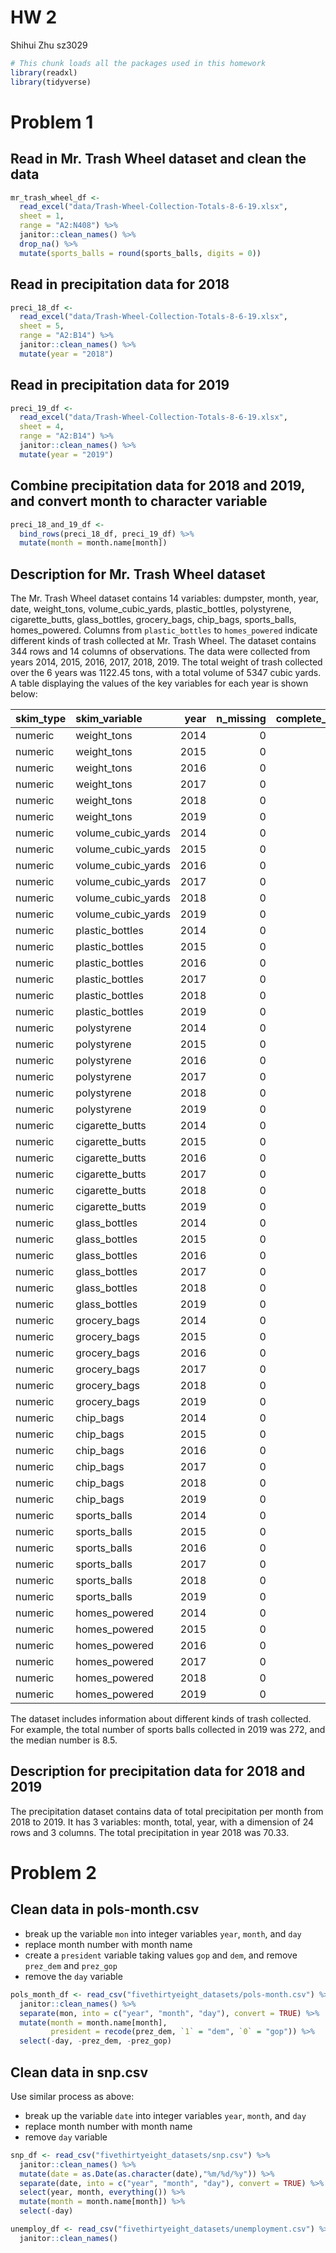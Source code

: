 HW 2
================
Shihui Zhu sz3029

``` r
# This chunk loads all the packages used in this homework
library(readxl)
library(tidyverse)
```

# Problem 1

## Read in Mr. Trash Wheel dataset and clean the data

``` r
mr_trash_wheel_df <- 
  read_excel("data/Trash-Wheel-Collection-Totals-8-6-19.xlsx",
  sheet = 1,
  range = "A2:N408") %>%
  janitor::clean_names() %>%
  drop_na() %>%
  mutate(sports_balls = round(sports_balls, digits = 0))
```

## Read in precipitation data for 2018

``` r
preci_18_df <- 
  read_excel("data/Trash-Wheel-Collection-Totals-8-6-19.xlsx",
  sheet = 5,
  range = "A2:B14") %>%
  janitor::clean_names() %>%
  mutate(year = "2018")
```

## Read in precipitation data for 2019

``` r
preci_19_df <- 
  read_excel("data/Trash-Wheel-Collection-Totals-8-6-19.xlsx",
  sheet = 4,
  range = "A2:B14") %>%
  janitor::clean_names() %>%
  mutate(year = "2019")
```

## Combine precipitation data for 2018 and 2019, and convert month to character variable

``` r
preci_18_and_19_df <- 
  bind_rows(preci_18_df, preci_19_df) %>%
  mutate(month = month.name[month])
```

## Description for Mr. Trash Wheel dataset

The Mr. Trash Wheel dataset contains 14 variables: dumpster, month,
year, date, weight_tons, volume_cubic_yards, plastic_bottles,
polystyrene, cigarette_butts, glass_bottles, grocery_bags, chip_bags,
sports_balls, homes_powered. Columns from `plastic_bottles` to
`homes_powered` indicate different kinds of trash collected at Mr. Trash
Wheel. The dataset contains 344 rows and 14 columns of observations. The
data were collected from years 2014, 2015, 2016, 2017, 2018, 2019. The
total weight of trash collected over the 6 years was 1122.45 tons, with
a total volume of 5347 cubic yards. A table displaying the values of the
key variables for each year is shown below:

| skim_type | skim_variable      | year | n_missing | complete_rate | numeric.mean |   numeric.sd |  numeric.p0 | numeric.p25 |  numeric.p50 |  numeric.p75 | numeric.p100 | numeric.hist |
|:----------|:-------------------|-----:|----------:|--------------:|-------------:|-------------:|------------:|------------:|-------------:|-------------:|-------------:|:-------------|
| numeric   | weight_tons        | 2014 |         0 |             1 |     3.212500 | 8.804891e-01 |     1.24000 |     2.66000 |      3.16000 |      3.77750 |      5.33000 | ▂▇▇▇▁        |
| numeric   | weight_tons        | 2015 |         0 |             1 |     3.363380 | 7.935975e-01 |     1.83000 |     2.89500 |      3.40000 |      3.84500 |      5.62000 | ▃▅▇▃▁        |
| numeric   | weight_tons        | 2016 |         0 |             1 |     3.227255 | 8.039803e-01 |     1.74000 |     2.66000 |      3.16000 |      3.74000 |      5.05000 | ▅▆▇▃▂        |
| numeric   | weight_tons        | 2017 |         0 |             1 |     3.178909 | 7.368242e-01 |     1.50000 |     2.61000 |      3.30000 |      3.76500 |      4.67000 | ▂▇▅▇▃        |
| numeric   | weight_tons        | 2018 |         0 |             1 |     3.337527 | 6.615375e-01 |     0.96000 |     3.03000 |      3.31000 |      3.77000 |      4.62000 | ▁▁▅▇▃        |
| numeric   | weight_tons        | 2019 |         0 |             1 |     3.082667 | 5.686156e-01 |     2.26000 |     2.73000 |      3.06500 |      3.30750 |      5.10000 | ▅▇▂▁▁        |
| numeric   | volume_cubic_yards | 2014 |         0 |             1 |    15.204546 | 2.464441e+00 |     8.00000 |    14.75000 |     15.00000 |     17.00000 |     20.00000 | ▁▁▇▂▃        |
| numeric   | volume_cubic_yards | 2015 |         0 |             1 |    15.535211 | 2.228587e+00 |     7.00000 |    15.00000 |     15.00000 |     18.00000 |     18.00000 | ▁▁▁▇▅        |
| numeric   | volume_cubic_yards | 2016 |         0 |             1 |    16.000000 | 1.428286e+00 |    15.00000 |    15.00000 |     15.00000 |     18.00000 |     18.00000 | ▇▁▁▁▃        |
| numeric   | volume_cubic_yards | 2017 |         0 |             1 |    16.090909 | 1.456438e+00 |    15.00000 |    15.00000 |     15.00000 |     18.00000 |     18.00000 | ▇▁▁▁▅        |
| numeric   | volume_cubic_yards | 2018 |         0 |             1 |    15.322581 | 1.033791e+00 |    12.00000 |    15.00000 |     15.00000 |     15.00000 |     18.00000 | ▁▁▇▁▁        |
| numeric   | volume_cubic_yards | 2019 |         0 |             1 |    14.966667 | 1.825742e-01 |    14.00000 |    15.00000 |     15.00000 |     15.00000 |     15.00000 | ▁▁▁▁▇        |
| numeric   | plastic_bottles    | 2014 |         0 |             1 |  1877.045455 | 1.212055e+03 |   530.00000 |   972.50000 |   1540.00000 |   2385.00000 |   5960.00000 | ▇▅▂▁▁        |
| numeric   | plastic_bottles    | 2015 |         0 |             1 |  1917.323944 | 7.906958e+02 |   410.00000 |  1200.00000 |   1960.00000 |   2640.00000 |   3240.00000 | ▆▆▅▇▆        |
| numeric   | plastic_bottles    | 2016 |         0 |             1 |  2973.921569 | 9.300895e+02 |   950.00000 |  2340.00000 |   2980.00000 |   3690.00000 |   4450.00000 | ▃▆▇▇▇        |
| numeric   | plastic_bottles    | 2017 |         0 |             1 |  1997.818182 | 1.029120e+03 |   210.00000 |  1125.00000 |   2260.00000 |   2815.00000 |   3670.00000 | ▆▂▅▇▃        |
| numeric   | plastic_bottles    | 2018 |         0 |             1 |  1331.182796 | 6.519683e+02 |   300.00000 |   790.00000 |   1200.00000 |   1840.00000 |   3110.00000 | ▇▇▅▅▁        |
| numeric   | plastic_bottles    | 2019 |         0 |             1 |  1343.166667 | 7.894416e+02 |   240.00000 |   810.00000 |   1075.00000 |   1895.00000 |   3300.00000 | ▇▇▅▂▂        |
| numeric   | polystyrene        | 2014 |         0 |             1 |  2338.840909 | 1.259887e+03 |   630.00000 |  1577.50000 |   2075.00000 |   3017.50000 |   6540.00000 | ▇▇▃▂▁        |
| numeric   | polystyrene        | 2015 |         0 |             1 |  2502.957747 | 1.076671e+03 |   540.00000 |  1455.00000 |   2570.00000 |   3260.00000 |   5430.00000 | ▆▅▇▂▁        |
| numeric   | polystyrene        | 2016 |         0 |             1 |  3559.764706 | 9.359220e+02 |  1120.00000 |  3120.00000 |   3720.00000 |   4155.00000 |   5840.00000 | ▂▃▇▇▁        |
| numeric   | polystyrene        | 2017 |         0 |             1 |  1989.272727 | 9.581325e+02 |   340.00000 |  1130.00000 |   2330.00000 |   2780.00000 |   3240.00000 | ▆▂▂▇▇        |
| numeric   | polystyrene        | 2018 |         0 |             1 |  1274.731183 | 6.539888e+02 |   320.00000 |   840.00000 |   1020.00000 |   1620.00000 |   3160.00000 | ▇▇▅▂▁        |
| numeric   | polystyrene        | 2019 |         0 |             1 |  1519.333333 | 7.833171e+02 |   450.00000 |   915.00000 |   1350.00000 |   2175.00000 |   3300.00000 | ▇▇▅▅▂        |
| numeric   | cigarette_butts    | 2014 |         0 |             1 | 94590.909091 | 4.752396e+04 | 18000.00000 | 79500.00000 | 100000.00000 | 112750.00000 | 310000.00000 | ▂▇▁▁▁        |
| numeric   | cigarette_butts    | 2015 |         0 |             1 | 40225.352113 | 1.859892e+04 |  3000.00000 | 27500.00000 |  34000.00000 |  48000.00000 |  82000.00000 | ▁▇▅▁▃        |
| numeric   | cigarette_butts    | 2016 |         0 |             1 | 37639.215686 | 1.323293e+04 | 16000.00000 | 27000.00000 |  38000.00000 |  47500.00000 |  65000.00000 | ▇▇▇▇▂        |
| numeric   | cigarette_butts    | 2017 |         0 |             1 | 12709.090909 | 8.361448e+03 |  1000.00000 |  3500.00000 |  13000.00000 |  17500.00000 |  32000.00000 | ▇▇▇▂▃        |
| numeric   | cigarette_butts    | 2018 |         0 |             1 |  8637.634409 | 4.835195e+03 |  1500.00000 |  6000.00000 |   7000.00000 |  11000.00000 |  24000.00000 | ▇▇▃▂▁        |
| numeric   | cigarette_butts    | 2019 |         0 |             1 |  4650.666667 | 2.133735e+03 |   980.00000 |  3125.00000 |   4550.00000 |   6375.00000 |   8400.00000 | ▆▅▅▇▃        |
| numeric   | glass_bottles      | 2014 |         0 |             1 |    46.750000 | 2.227641e+01 |     7.00000 |    31.00000 |     46.50000 |     63.00000 |    110.00000 | ▅▇▇▃▁        |
| numeric   | glass_bottles      | 2015 |         0 |             1 |    32.774648 | 1.264933e+01 |    13.00000 |    22.50000 |     31.00000 |     42.00000 |     63.00000 | ▇▇▆▃▂        |
| numeric   | glass_bottles      | 2016 |         0 |             1 |    40.352941 | 1.197635e+01 |    10.00000 |    33.00000 |     41.00000 |     47.00000 |     65.00000 | ▂▂▇▅▂        |
| numeric   | glass_bottles      | 2017 |         0 |             1 |    20.545455 | 8.335151e+00 |     8.00000 |    13.50000 |     21.00000 |     26.00000 |     42.00000 | ▇▇▅▃▁        |
| numeric   | glass_bottles      | 2018 |         0 |             1 |     9.634409 | 8.341599e+00 |     2.00000 |     4.00000 |      6.00000 |     12.00000 |     38.00000 | ▇▂▁▁▁        |
| numeric   | glass_bottles      | 2019 |         0 |             1 |     8.533333 | 6.015688e+00 |     0.00000 |     4.00000 |      6.00000 |     13.75000 |     21.00000 | ▇▃▃▃▃        |
| numeric   | grocery_bags       | 2014 |         0 |             1 |   880.227273 | 4.709170e+02 |   224.00000 |   518.00000 |    796.00000 |   1133.50000 |   2560.00000 | ▇▇▃▁▁        |
| numeric   | grocery_bags       | 2015 |         0 |             1 |  1392.112676 | 8.529125e+02 |   190.00000 |   650.00000 |   1340.00000 |   2135.00000 |   3300.00000 | ▇▆▅▅▂        |
| numeric   | grocery_bags       | 2016 |         0 |             1 |  2292.098039 | 6.538325e+02 |  1240.00000 |  1840.00000 |   2210.00000 |   2655.00000 |   3750.00000 | ▆▇▆▂▃        |
| numeric   | grocery_bags       | 2017 |         0 |             1 |  1938.909091 | 8.823006e+02 |   600.00000 |  1070.00000 |   1950.00000 |   2715.00000 |   3460.00000 | ▇▂▆▅▅        |
| numeric   | grocery_bags       | 2018 |         0 |             1 |   752.150538 | 4.576923e+02 |    50.00000 |   360.00000 |    710.00000 |   1050.00000 |   2220.00000 | ▇▇▅▂▁        |
| numeric   | grocery_bags       | 2019 |         0 |             1 |   666.833333 | 3.054914e+02 |   180.00000 |   457.50000 |    650.00000 |    890.00000 |   1400.00000 | ▅▇▆▅▁        |
| numeric   | chip_bags          | 2014 |         0 |             1 |  1610.204545 | 8.183572e+02 |   361.00000 |  1126.75000 |   1495.00000 |   1975.25000 |   5085.00000 | ▆▇▂▁▁        |
| numeric   | chip_bags          | 2015 |         0 |             1 |  1849.154930 | 9.646787e+02 |   330.00000 |   960.00000 |   1760.00000 |   2670.00000 |   4120.00000 | ▇▆▅▆▁        |
| numeric   | chip_bags          | 2016 |         0 |             1 |  2752.352941 | 7.168838e+02 |  1610.00000 |  2205.00000 |   2640.00000 |   3210.00000 |   4430.00000 | ▆▇▆▃▂        |
| numeric   | chip_bags          | 2017 |         0 |             1 |  2237.090909 | 9.527964e+02 |   750.00000 |  1295.00000 |   2230.00000 |   3060.00000 |   3890.00000 | ▇▃▆▇▃        |
| numeric   | chip_bags          | 2018 |         0 |             1 |  1279.354839 | 5.988809e+02 |   300.00000 |   780.00000 |   1200.00000 |   1650.00000 |   2800.00000 | ▇▇▇▃▂        |
| numeric   | chip_bags          | 2019 |         0 |             1 |   929.500000 | 4.490226e+02 |   230.00000 |   652.50000 |    790.00000 |   1222.50000 |   2000.00000 | ▅▇▅▃▂        |
| numeric   | sports_balls       | 2014 |         0 |             1 |     6.045454 | 1.010515e+00 |     3.00000 |     6.00000 |      6.00000 |      7.00000 |      8.00000 | ▁▁▇▃▁        |
| numeric   | sports_balls       | 2015 |         0 |             1 |    17.436620 | 9.369757e+00 |     3.00000 |    10.00000 |     16.00000 |     22.00000 |     56.00000 | ▆▇▂▁▁        |
| numeric   | sports_balls       | 2016 |         0 |             1 |    25.666667 | 9.919005e+00 |     4.00000 |    19.00000 |     26.00000 |     33.50000 |     46.00000 | ▂▃▇▅▃        |
| numeric   | sports_balls       | 2017 |         0 |             1 |     9.636364 | 4.835684e+00 |     2.00000 |     6.00000 |      8.00000 |     12.00000 |     22.00000 | ▇▇▇▁▂        |
| numeric   | sports_balls       | 2018 |         0 |             1 |     4.817204 | 3.741501e+00 |     0.00000 |     2.00000 |      4.00000 |      7.00000 |     16.00000 | ▇▅▂▁▁        |
| numeric   | sports_balls       | 2019 |         0 |             1 |     9.066667 | 5.355843e+00 |     0.00000 |     4.50000 |      8.50000 |     13.75000 |     22.00000 | ▇▇▇▇▁        |
| numeric   | homes_powered      | 2014 |         0 |             1 |     0.000000 | 0.000000e+00 |     0.00000 |     0.00000 |      0.00000 |      0.00000 |      0.00000 | ▁▁▇▁▁        |
| numeric   | homes_powered      | 2015 |         0 |             1 |    38.086855 | 2.807631e+01 |     0.00000 |     0.00000 |     48.33333 |     58.00000 |     93.66667 | ▇▂▆▇▁        |
| numeric   | homes_powered      | 2016 |         0 |             1 |    53.787582 | 1.339967e+01 |    29.00000 |    44.33333 |     52.66667 |     62.33333 |     84.16667 | ▅▆▇▃▂        |
| numeric   | homes_powered      | 2017 |         0 |             1 |    52.981818 | 1.228040e+01 |    25.00000 |    43.50000 |     55.00000 |     62.75000 |     77.83333 | ▂▇▅▇▃        |
| numeric   | homes_powered      | 2018 |         0 |             1 |    55.625448 | 1.102562e+01 |    16.00000 |    50.50000 |     55.16667 |     62.83333 |     77.00000 | ▁▁▅▇▃        |
| numeric   | homes_powered      | 2019 |         0 |             1 |    51.377778 | 9.476926e+00 |    37.66667 |    45.50000 |     51.08333 |     55.12500 |     85.00000 | ▅▇▂▁▁        |

The dataset includes information about different kinds of trash
collected. For example, the total number of sports balls collected in
2019 was 272, and the median number is 8.5.

## Description for precipitation data for 2018 and 2019

The precipitation dataset contains data of total precipitation per month
from 2018 to 2019. It has 3 variables: month, total, year, with a
dimension of 24 rows and 3 columns. The total precipitation in year 2018
was 70.33.

# Problem 2

## Clean data in pols-month.csv

-   break up the variable `mon` into integer variables `year`, `month`,
    and `day`
-   replace month number with month name
-   create a `president` variable taking values `gop` and `dem`, and
    remove `prez_dem` and `prez_gop`
-   remove the `day` variable

``` r
pols_month_df <- read_csv("fivethirtyeight_datasets/pols-month.csv") %>%
  janitor::clean_names() %>%
  separate(mon, into = c("year", "month", "day"), convert = TRUE) %>%
  mutate(month = month.name[month],
         president = recode(prez_dem, `1` = "dem", `0` = "gop")) %>%
  select(-day, -prez_dem, -prez_gop)
```

## Clean data in snp.csv

Use similar process as above:

-   break up the variable `date` into integer variables `year`, `month`,
    and `day`
-   replace month number with month name
-   remove `day` variable

``` r
snp_df <- read_csv("fivethirtyeight_datasets/snp.csv") %>%
  janitor::clean_names() %>%
  mutate(date = as.Date(as.character(date),"%m/%d/%y")) %>%
  separate(date, into = c("year", "month", "day"), convert = TRUE) %>%
  select(year, month, everything()) %>%
  mutate(month = month.name[month]) %>%
  select(-day)
```

``` r
unemploy_df <- read_csv("fivethirtyeight_datasets/unemployment.csv") %>%
  janitor::clean_names()
```
